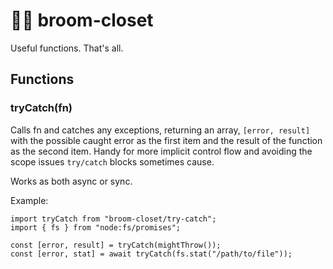 # 🧹🚪 broom-closet

Useful functions. That's all.

## Functions

### tryCatch(fn)

Calls fn and catches any exceptions, returning an array, `[error, result]` with the possible caught error as the first item and the result of the function as the second item. Handy for more implicit control flow and avoiding the scope issues `try/catch` blocks sometimes cause.

Works as both async or sync.

Example:

```
import tryCatch from "broom-closet/try-catch";
import { fs } from "node:fs/promises";

const [error, result] = tryCatch(mightThrow());
const [error, stat] = await tryCatch(fs.stat("/path/to/file"));
```
